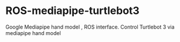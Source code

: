 # ROS-mediapipe-turtlebot3
Google Mediapipe hand model , ROS interface. Control Turtlebot 3 via mediapipe hand model 

